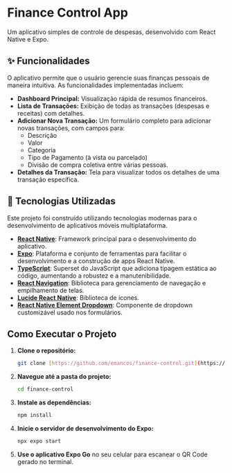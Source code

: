 # Finance Control App

Um aplicativo simples de controle de despesas, desenvolvido com React Native e Expo.

## ✨ Funcionalidades

O aplicativo permite que o usuário gerencie suas finanças pessoais de maneira intuitiva. As funcionalidades implementadas incluem:

-   **Dashboard Principal:** Visualização rápida de resumos financeiros.
-   **Lista de Transações:** Exibição de todas as transações (despesas e receitas) com detalhes.
-   **Adicionar Nova Transação:** Um formulário completo para adicionar novas transações, com campos para:
    -   Descrição
    -   Valor
    -   Categoria
    -   Tipo de Pagamento (à vista ou parcelado)
    -   Divisão de compra coletiva entre várias pessoas.
-   **Detalhes da Transação:** Tela para visualizar todos os detalhes de uma transação específica.

## 🚀 Tecnologias Utilizadas

Este projeto foi construído utilizando tecnologias modernas para o desenvolvimento de aplicativos móveis multiplataforma.

-   **[React Native](https://reactnative.dev/)**: Framework principal para o desenvolvimento do aplicativo.
-   **[Expo](https://expo.dev/)**: Plataforma e conjunto de ferramentas para facilitar o desenvolvimento e a construção de apps React Native.
-   **[TypeScript](https://www.typescriptlang.org/)**: Superset do JavaScript que adiciona tipagem estática ao código, aumentando a robustez e a manutenibilidade.
-   **[React Navigation](https://reactnavigation.org/)**: Biblioteca para gerenciamento de navegação e empilhamento de telas.
-   **[Lucide React Native](https://lucide.dev/)**: Biblioteca de ícones.
-   **[React Native Element Dropdown](https://github.com/hoangnam-nguyen/react-native-element-dropdown)**: Componente de dropdown customizável usado nos formulários.

## Como Executar o Projeto

1.  **Clone o repositório:**
    ```bash
    git clone [https://github.com/emancos/finance-control.git](https://github.com/emancos/finance-control.git)
    ```
2.  **Navegue até a pasta do projeto:**
    ```bash
    cd finance-control
    ```
3.  **Instale as dependências:**
    ```bash
    npm install
    ```
4.  **Inicie o servidor de desenvolvimento do Expo:**
    ```bash
    npx expo start
    ```
5.  **Use o aplicativo Expo Go** no seu celular para escanear o QR Code gerado no terminal.